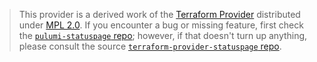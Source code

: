 > This provider is a derived work of the [Terraform Provider](https://github.com/yannh/terraform-provider-statuspage)
> distributed under [MPL 2.0](https://www.mozilla.org/en-US/MPL/2.0/). If you encounter a bug or missing feature,
> first check the [`pulumi-statuspage` repo](https://github.com/mortaelth/pulumi-statuspage-provider/issues); however, if that doesn't turn up anything,
> please consult the source [`terraform-provider-statuspage` repo](https://github.com/yannh/terraform-provider-statuspage/issues).